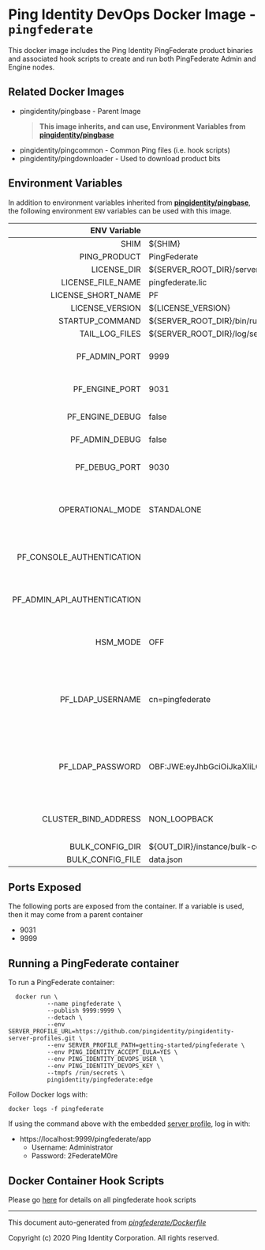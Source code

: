 
# Ping Identity DevOps Docker Image - `pingfederate`

This docker image includes the Ping Identity PingFederate product binaries
and associated hook scripts to create and run both PingFederate Admin and
Engine nodes.

## Related Docker Images
- pingidentity/pingbase - Parent Image
	>**This image inherits, and can use, Environment Variables from [pingidentity/pingbase](https://pingidentity-devops.gitbook.io/devops/dockerimagesref/pingbase)**
- pingidentity/pingcommon - Common Ping files (i.e. hook scripts)
- pingidentity/pingdownloader - Used to download product bits

## Environment Variables
In addition to environment variables inherited from **[pingidentity/pingbase](https://pingidentity-devops.gitbook.io/devops/docker-images/pingbase)**,
the following environment `ENV` variables can be used with 
this image. 

| ENV Variable  | Default     | Description
| ------------: | ----------- | ---------------------------------
| SHIM  | ${SHIM}  | 
| PING_PRODUCT  | PingFederate  | 
| LICENSE_DIR  | ${SERVER_ROOT_DIR}/server/default/conf  | 
| LICENSE_FILE_NAME  | pingfederate.lic  | 
| LICENSE_SHORT_NAME  | PF  | 
| LICENSE_VERSION  | ${LICENSE_VERSION}  | 
| STARTUP_COMMAND  | ${SERVER_ROOT_DIR}/bin/run.sh  | 
| TAIL_LOG_FILES  | ${SERVER_ROOT_DIR}/log/server.log  | 
| PF_ADMIN_PORT  | 9999  | Defines the port on which the PingFederate administrative console and API runs. 
| PF_ENGINE_PORT  | 9031  | Defines the port on which PingFederate listens for encrypted HTTPS (SSL/TLS) traffic. 
| PF_ENGINE_DEBUG  | false  | Flag to turn on PingFederate Engine debugging Used in run.sh 
| PF_ADMIN_DEBUG  | false  | Flag to turn on PingFederate Admin debugging Used in run.sh 
| PF_DEBUG_PORT  | 9030  | Defines the port on which PingFederate opens up a java debugging port. Used in run.sh 
| OPERATIONAL_MODE  | STANDALONE  | Operational Mode Indicates the operational mode of the runtime server in run.properties Options include STANDALONE, CLUSTERED_CONSOLE, CLUSTERED_ENGINE. 
| PF_CONSOLE_AUTHENTICATION  |   | Defines mechamism for console authentication in run.properties. Options include none, native, LDAP, cert, RADIUS, OIDC. If not set, default is native. 
| PF_ADMIN_API_AUTHENTICATION  |   | Defines mechamism for admin api authentication in run.properties. Options include none, native, LDAP, cert, RADIUS, OIDC. If not set, default is native. 
| HSM_MODE  | OFF  | Hardware Security Module Mode in run.properties Options include OFF, AWSCLOUDHSM, NCIPHER, LUNA, BCFIPS. 
| PF_LDAP_USERNAME  | cn=pingfederate  | This is the username for an account within the LDAP Directory Server that can be used to perform user lookups for authentication and other user level search operations.  Set if PF_CONSOLE_AUTHENTICATION or PF_ADMIN_API_AUTHENTICATION=LDAP 
| PF_LDAP_PASSWORD  | OBF:JWE:eyJhbGciOiJkaXIiLCJlbmMiOiJBMTI4Q0JDLUhTMjU2Iiwia2lkIjoiRW1JY1UxOVdueSIsInZlcnNpb24iOiI5LjIuMS4xIn0..euBO0bawJz3XC_plAjxECg.yF7BpnCTPZlpZUo21WQ5IQ.YlLtlJTxXhrp3LsxyQDo5g  | This is the password for the Username specified above. This property should be obfuscated using the 'obfuscate.sh' utility. Set if PF_CONSOLE_AUTHENTICATION or PF_ADMIN_API_AUTHENTICATION=LDAP 
| CLUSTER_BIND_ADDRESS  | NON_LOOPBACK  | IP address for cluster communication.  Set to NON_LOOPBACK to allow the system to choose an available non-loopback IP address. 
| BULK_CONFIG_DIR  | ${OUT_DIR}/instance/bulk-config  | 
| BULK_CONFIG_FILE  | data.json  | 
## Ports Exposed
The following ports are exposed from the container.  If a variable is
used, then it may come from a parent container
- 9031
- 9999

## Running a PingFederate container
To run a PingFederate container:

```shell
  docker run \
           --name pingfederate \
           --publish 9999:9999 \
           --detach \
           --env SERVER_PROFILE_URL=https://github.com/pingidentity/pingidentity-server-profiles.git \
           --env SERVER_PROFILE_PATH=getting-started/pingfederate \
           --env PING_IDENTITY_ACCEPT_EULA=YES \
           --env PING_IDENTITY_DEVOPS_USER \
           --env PING_IDENTITY_DEVOPS_KEY \
           --tmpfs /run/secrets \
           pingidentity/pingfederate:edge
```

Follow Docker logs with:

```
docker logs -f pingfederate
```

If using the command above with the embedded [server profile](https://pingidentity-devops.gitbook.io/devops/config/containeranatomy), log in with:
* https://localhost:9999/pingfederate/app
  * Username: Administrator
  * Password: 2FederateM0re
## Docker Container Hook Scripts
Please go [here](https://github.com/pingidentity/pingidentity-devops-getting-started/tree/master/docs/docker-images/pingfederate/hooks/README.md) for details on all pingfederate hook scripts

---
This document auto-generated from _[pingfederate/Dockerfile](https://github.com/pingidentity/pingidentity-docker-builds/blob/master/pingfederate/Dockerfile)_

Copyright (c) 2020 Ping Identity Corporation. All rights reserved.
